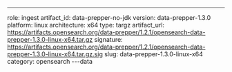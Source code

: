 ---
role: ingest
artifact_id: data-prepper-no-jdk
version: data-prepper-1.3.0
platform: linux
architecture: x64
type: targz
artifact_url: https://artifacts.opensearch.org/data-prepper/1.2.1/opensearch-data-prepper-1.3.0-linux-x64.tar.gz
signature: https://artifacts.opensearch.org/data-prepper/1.2.1/opensearch-data-prepper-1.3.0-linux-x64.tar.gz.sig
slug: data-prepper-1.3.0-linux-x64
category: opensearch
---data